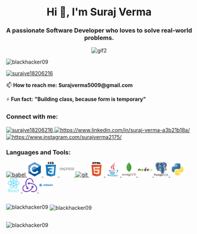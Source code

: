 <!DOCTYPE html>
<html>
<head>
  
</head>
<body>

  <h1 align="center">Hi 👋, I'm Suraj Verma</h1>
  <h3 align="center">A passionate Software Developer who loves to solve real-world problems.</h3>
  
  <p align="center">
    <img src="https://github.com/blackhacker09/blackhacker09/assets/56511978/2d501d95-cf2a-4ce3-881c-3f5694fb1780" alt="gif2" />
  </p>
  
  <p align="left">
    <img src="https://komarev.com/ghpvc/?username=blackhacker09&label=Profile%20views&color=0e75b6&style=flat" alt="blackhacker09" />
  </p>

  <p align="left">
    <a href="https://twitter.com/surajve18206216" target="_blank">
      <img src="https://img.shields.io/twitter/follow/surajve18206216?logo=twitter&style=for-the-badge" alt="surajve18206216" />
    </a>
  </p>

  <p align="left">📫 <b>How to reach me:</b> <b>Surajverma5009@gmail.com</b></p>

  <p align="left">⚡ <b>Fun fact:</b> <b>"Building class, because form is temporary"</b></p>

  <h3 align="left">Connect with me:</h3>
  <p align="left">
    <a href="https://twitter.com/surajve18206216" target="_blank">
      <img align="center" src="https://raw.githubusercontent.com/rahuldkjain/github-profile-readme-generator/master/src/images/icons/Social/twitter.svg" alt="surajve18206216" height="30" width="40" />
    </a>
    <a href="https://linkedin.com/in/https://www.linkedin.com/in/suraj-verma-a3b21b18a/" target="_blank">
      <img align="center" src="https://raw.githubusercontent.com/rahuldkjain/github-profile-readme-generator/master/src/images/icons/Social/linked-in-alt.svg" alt="https://www.linkedin.com/in/suraj-verma-a3b21b18a/" height="30" width="40" />
    </a>
    <a href="https://instagram.com/https://www.instagram.com/surajverma2175/" target="_blank">
      <img align="center" src="https://raw.githubusercontent.com/rahuldkjain/github-profile-readme-generator/master/src/images/icons/Social/instagram.svg" alt="https://www.instagram.com/surajverma2175/" height="30" width="40" />
    </a>
  </p>

  <h3 align="left">Languages and Tools:</h3>
  <p align="left">
    <!-- Customize your languages and tools here -->
    <a href="https://babeljs.io/" target="_blank" rel="noreferrer">
      <img src="https://www.vectorlogo.zone/logos/babeljs/babeljs-icon.svg" alt="babel" width="40" height="40" />
    </a>
    <a href="https://www.cprogramming.com/" target="_blank" rel="noreferrer">
      <img src="https://raw.githubusercontent.com/devicons/devicon/master/icons/c/c-original.svg" alt="c" width="40" height="40" />
    </a>
    <a href="https://www.w3schools.com/css/" target="_blank" rel="noreferrer">
      <img src="https://raw.githubusercontent.com/devicons/devicon/master/icons/css3/css3-original-wordmark.svg" alt="css3" width="40" height="40" />
    </a>
    <a href="https://expressjs.com" target="_blank" rel="noreferrer">
      <img src="https://raw.githubusercontent.com/devicons/devicon/master/icons/express/express-original-wordmark.svg" alt="express" width="40" height="40" />
    </a>
    <a href="https://git-scm.com/" target="_blank" rel="noreferrer">
      <img src="https://www.vectorlogo.zone/logos/git-scm/git-scm-icon.svg" alt="git" width="40" height="40" />
    </a>
    <a href="https://www.w3.org/html/" target="_blank" rel="noreferrer">
      <img src="https://raw.githubusercontent.com/devicons/devicon/master/icons/html5/html5-original-wordmark.svg" alt="html5" width="40" height="40" />
    </a>
    <a href="https://www.java.com" target="_blank" rel="noreferrer">
      <img src="https://raw.githubusercontent.com/devicons/devicon/master/icons/java/java-original.svg" alt="java" width="40" height="40" />
    </a>
    <a href="https://www.mongodb.com/" target="_blank" rel="noreferrer">
      <img src="https://raw.githubusercontent.com/devicons/devicon/master/icons/mongodb/mongodb-original-wordmark.svg" alt="mongodb" width="40" height="40" />
    </a>
    <a href="https://nodejs.org" target="_blank" rel="noreferrer">
      <img src="https://raw.githubusercontent.com/devicons/devicon/master/icons/nodejs/nodejs-original-wordmark.svg" alt="nodejs" width="40" height="40" />
    </a>
    <a href="https://www.postgresql.org" target="_blank" rel="noreferrer">
      <img src="https://raw.githubusercontent.com/devicons/devicon/master/icons/postgresql/postgresql-original-wordmark.svg" alt="postgresql" width="40" height="40" />
    </a>
    <a href="https://www.python.org" target="_blank" rel="noreferrer">
      <img src="https://raw.githubusercontent.com/devicons/devicon/master/icons/python/python-original.svg" alt="python" width="40" height="40" />
    </a>
    <a href="https://reactjs.org/" target="_blank" rel="noreferrer">
      <img src="https://raw.githubusercontent.com/devicons/devicon/master/icons/react/react-original-wordmark.svg" alt="react" width="40" height="40" />
    </a>
    <a href="https://redux.js.org" target="_blank" rel="noreferrer">
      <img src="https://raw.githubusercontent.com/devicons/devicon/master/icons/redux/redux-original.svg" alt="redux" width="40" height="40" />
    </a>
    <a href="https://webpack.js.org" target="_blank" rel="noreferrer">
      <img src="https://raw.githubusercontent.com/devicons/devicon/d00d0969292a6569d45b06d3f350f463a0107b0d/icons/webpack/webpack-original-wordmark.svg" alt="webpack" width="40" height="40" />
    </a>
  </p>

  <div style="display: flex;">
    <p>
      <img align="left" src="https://github-readme-stats.vercel.app/api/top-langs?username=blackhacker09&show_icons=true&locale=en&layout=compact" alt="blackhacker09" />
    </p>
    <p>&nbsp;<img align="center" src="https://github-readme-stats.vercel.app/api?username=blackhacker09&show_icons=true&locale=en" alt="blackhacker09" /></p>
  </div>

  <p><img align="center" src="https://github-readme-streak-stats.herokuapp.com/?user=blackhacker09" alt="blackhacker09" /></p>

  
</body>
</html>
